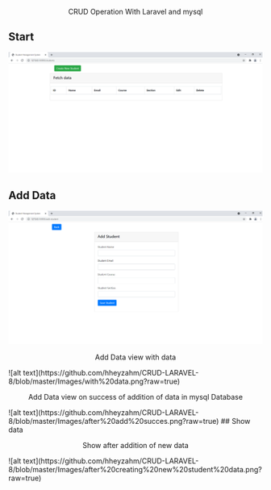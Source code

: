<p align="center">CRUD Operation With Laravel and mysql</p>


## Start
![alt text](https://github.com/hheyzahm/CRUD-LARAVEL-8/blob/master/Images/start.png?raw=true)

## Add Data

![alt text](https://github.com/hheyzahm/CRUD-LARAVEL-8/blob/master/Images/adding%20data.png?raw=true)

<p align="center">
 Add Data view with data
</p>
![alt text](https://github.com/hheyzahm/CRUD-LARAVEL-8/blob/master/Images/with%20data.png?raw=true)
<p align="center">
 Add Data view on success of addition of data in mysql Database
</p>
![alt text](https://github.com/hheyzahm/CRUD-LARAVEL-8/blob/master/Images/after%20add%20succes.png?raw=true)
## Show data
<p align="center">
 Show after addition of new data 
</p>
![alt text](https://github.com/hheyzahm/CRUD-LARAVEL-8/blob/master/Images/after%20creating%20new%20student%20data.png?raw=true)
